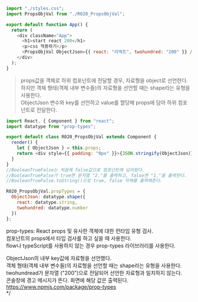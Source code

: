 ```js
import "./styles.css";
import PropsObjVal from "./R020_PropsObjVal";

export default function App() {
  return (
    <div className="App">
      <h1>start react 200</h1>
      <p>css 적용하기</p>
      <PropsObjVal ObjectJson={{ react: "리엑트", twohundred: "200" }} />
    </div>
  );
}
```

> props값을 객체로 하위 컴포넌트에 전달할 경우, 자료형을 object로 선언한다.
> 하지만 객체 형태(객체 내부 변수들)의 자료형을 선언할 때는 shape라는 유형을 사용한다.  
> ObjectJson 변수와 key를 선언하고 value를 할당해 props에 담아 하위 컴포넌트로 전달한다.

```js
import React, { Component } from "react";
import datatype from "prop-types";

export default class R020_PropsObjVal extends Component {
  render() {
    let { ObjectJson } = this.props;
    return <div style={{ padding: "0px" }}>{JSON.stringify(ObjectJson)}</div>;
  }
}
//BooleanTrueFalse는 처음에 false값으로 컴포넌트에 넘어왔다.
//BooleanTrueFalse가 true면 문자열 "2."를 출력하고, false면 "1."을 출력한다.
//BooleanTrueFalse.toString()으로 true, false 자체를 출력해준다.

R020_PropsObjVal.propTypes = {
  ObjectJson: datatype.shape({
    react: datatype.string,
    twohundred: datatype.number
  })
};
```

prop-types: React props 및 유사한 객체에 대한 런타임 유형 검사.  
컴포넌트의 props에서 타입 검사를 하고 싶을 때 사용한다.  
flow나 typeScript를 사용하지 않는 경우 prop-types 라이브러리를 사용한다.

ObjectJson의 내부 key값에 자료형을 선언했다.  
객체 형태(객체 내부 변수들)의 자료형을 선언할 때는 shape라는 유형을 사용한다.  
twohundread가 문자열 ("200")으로 전달되어 선언한 자료형과 일치하지 않는다.  
콘솔창에 경고 메시지가 뜬다. 화면에 해당 값은 출력된다.  
https://www.npmjs.com/package/prop-types  
\*/
